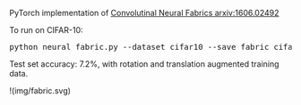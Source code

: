 PyTorch implementation of [Convolutinal Neural Fabrics arxiv:1606.02492](http://arxiv.org/abs/1606.02492)

To run on CIFAR-10:
<pre>
python neural_fabric.py --dataset cifar10 --save fabric_cifar10
</pre>

Test set accuracy: 7.2%, with rotation and translation augmented training data.

!(img/fabric.svg)
